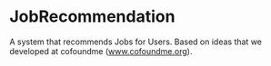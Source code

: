 # JobRecommendation
A system that recommends Jobs for Users. Based on ideas that we developed at cofoundme (www.cofoundme.org).
